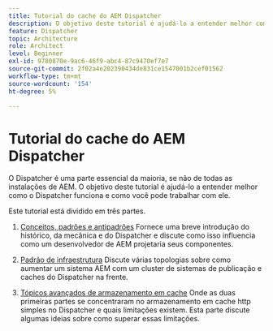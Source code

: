 ```yaml
---
title: Tutorial do cache do AEM Dispatcher
description: O objetivo deste tutorial é ajudá-lo a entender melhor como o Dispatcher funciona e como você pode trabalhar com ele.
feature: Dispatcher
topic: Architecture
role: Architect
level: Beginner
exl-id: 9780870e-9ac6-46f9-abc4-87c9470ef7e7
source-git-commit: 2f02a4e202390434de831ce1547001b2cef01562
workflow-type: tm+mt
source-wordcount: '154'
ht-degree: 5%

---
```


# Tutorial do cache do AEM Dispatcher

O Dispatcher é uma parte essencial da maioria, se não de todas as instalações de AEM. O objetivo deste tutorial é ajudá-lo a entender melhor como o Dispatcher funciona e como você pode trabalhar com ele.

Este tutorial está dividido em três partes.

1. [Conceitos, padrões e antipadrões](chapter-1.md)
Fornece uma breve introdução do histórico, da mecânica e do Dispatcher e discute como isso influencia como um desenvolvedor de AEM projetaria seus componentes.

1. [Padrão de infraestrutura](chapter-2.md)
Discute várias topologias sobre como aumentar um sistema AEM com um cluster de sistemas de publicação e caches do Dispatcher na frente.

1. [Tópicos avançados de armazenamento em cache](chapter-3.md)
Onde as duas primeiras partes se concentraram no armazenamento em cache http simples no Dispatcher e quais limitações existem. Esta parte discute algumas ideias sobre como superar essas limitações.
